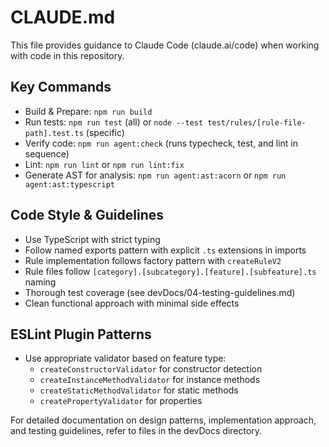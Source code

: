 # CLAUDE.md

This file provides guidance to Claude Code (claude.ai/code) when working with code in this repository.

## Key Commands

- Build & Prepare: `npm run build`
- Run tests: `npm run test` (all) or `node --test test/rules/[rule-file-path].test.ts` (specific)
- Verify code: `npm run agent:check` (runs typecheck, test, and lint in sequence)
- Lint: `npm run lint` or `npm run lint:fix`
- Generate AST for analysis: `npm run agent:ast:acorn` or `npm run agent:ast:typescript`

## Code Style & Guidelines

- Use TypeScript with strict typing
- Follow named exports pattern with explicit `.ts` extensions in imports
- Rule implementation follows factory pattern with `createRuleV2`
- Rule files follow `[category].[subcategory].[feature].[subfeature].ts` naming
- Thorough test coverage (see devDocs/04-testing-guidelines.md)
- Clean functional approach with minimal side effects

## ESLint Plugin Patterns

- Use appropriate validator based on feature type:
  - `createConstructorValidator` for constructor detection
  - `createInstanceMethodValidator` for instance methods
  - `createStaticMethodValidator` for static methods
  - `createPropertyValidator` for properties

For detailed documentation on design patterns, implementation approach, and testing guidelines, refer to files in the devDocs directory.
